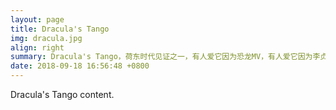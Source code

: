 ```yaml
---
layout: page
title: Dracula's Tango
img: dracula.jpg
align: right
summary: Dracula's Tango，荷东时代见证之一，有人爱它因为恐龙MV，有人爱它因为李贞贤的《高潮》，还有人因为郭小霖的《小霖秘笈》，而我爱它是因为里面那声 Dracula la la...
date: 2018-09-18 16:56:48 +0800
---
```


Dracula's Tango content.